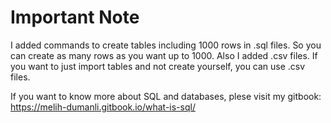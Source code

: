 # Important Note
I added commands to create tables including 1000 rows in .sql files. So you can create as many rows as you want up to 1000.
Also I added .csv files. If you want to just import tables and not create yourself, you can use .csv files.

If you want to know more about SQL and databases, plese visit my gitbook: https://melih-dumanli.gitbook.io/what-is-sql/


